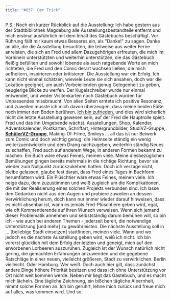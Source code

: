 ```yaml
---
title: "#837: Der Trick"
---
```

 
P.S.: Noch ein kurzer Rückblick auf die Ausstellung:
Ich habe gestern aus der Stadtbibliothek Magdeburg alle Ausstellungsbestandteile entfernt und mich erstmal ausführlich mit dem Inhalt des Gästebuchs beschäftigt. Vor Rührung fällt mir kaum etwas Besseres ein, als "Danke!" zu sagen.
Danke an alle, die die Ausstellung besuchten, die teilweise aus weiter Ferne anreisten, die sich an Fred und allem Dazugehörigen erfreuten, die mich im Vorhinein unterstützten und weiterhin unterstützen, die das Gästebuch fleißig befüllten und sowohl lobende als auch ratgebende Worte an mich richteten, die Fred und den Comic derart wachsen ließen, die mich aufheitern, inspirieren oder kritisieren.
Die Ausstellung war ein Erfolg. Ich kann nicht einmal schätzen, wieviele Leute sie sich ansahen, doch war die Lokation geeignet, um auch Vorbeieilenden genug Gelegenheit zu geben, neugierige Blicke zu werfen. Der Kugelschreiber wurde nur einmal entwendet, und weder Visitenkarten noch Gästebuch wurden für Unpassendes missbraucht. Von allen Seiten erntete ich positive Resonanz, und zuweilen musste ich mich davon überzeugen, dass meine beiden Füße noch immer den Boden berühren.
<a href="http://morast.twoday.net/stories/4547791/" tagrte="_blank">Ich bin zufrieden</a>, und dies wird sicherlich nicht die letzte Ausstellung gewesen sein, auf der Fred die Hauptrolle spielt. 
Fred und das ihn Umgebende wächst. Ausstellungen, Shop, Kalender, Adventskalender, Postkarten, Schriftart, Hintergrundbilder, StudiVZ-Gruppe, <a href="http://www.schuelervz.net/group.php?ids=49d467c93a7735d6"><strong>SchülerVZ-Gruppe</strong></a>, Making-Of-Filme, Smileys ... all das ist nur Beiwerk zum Comic und doch wichtig genug, die Heimseite ständig ein wenig weiterzuentwickeln und dem Drang nachzugeben, weiterhin ständig Neues zu schaffen, Fred auch auf anderem Wege, in anderen Formen bekannt zu machen.
Ein Buch wäre etwas Feines, meinen viele. Meine diesbezüglichen Bemühungen gingen bereits mehrmals in die richtige Richtung, bevor sie wieder zum Nullpunkt zurückzukehren hatten. Doch ich verzage nicht, bleibe gelassen, glaube fest daran, dass Fred eines Tages in Buchform herumflattern wird.
Ein Plüschtier wäre etwas Feines, meinen viele. Ich neige dazu, dem zuzustimmen und weiß zugleich um die Komplikationen, die mit der Realisierung eines solchen Projekts verbunden sind. Ich lasse den Gedanken nicht aus den Augen und probiere zuweilen an dessen Verwirklichung herum, doch kann nur immer wieder darauf hinweisen, dass es nicht absehbar ist, wann es jemals Fred-Plüschtiere geben wird, egal, wie oft Kommentierende auf ihren Wunsch verweisen. Wenn sich jemand dieser Problematik annehmen und selbstständig darum bemühen will, so bin ich - wie auch bei anderen Themen - jederzeit bereit, die notwendige Unterstützung [und mehr] zu gewährleisten.
Die nächste Ausstellung soll in ... [beliebige Stadt einsetzen] stattfinden, meinen viele. Wann und wo jedoch es die nächste Ausstellung geben wird, weiß ich nicht. Ich bin vorerst glücklich mit dem Erfolg der letzten und geneigt, mich auf den erworbenen Lorbeeren auszuruhen. Zugleich ist der Wunsch natürlich nicht gering, die gemachten Erfahrungen anzuwenden und die gegebene Ratschläge in einer neuen, vielleicht größeren, Stadt zu verwirklichen. Berlin vielleicht. Oder Hamburg. Wer weiß.
Doch auch hier gilt, dass zunächst andere Dinge höhere Priorität besitzen und dass ich ohne Unterstützung vor Ort nicht weit kommen werde. 
Neben mir liegt das Gästebuch, und es macht mich lächeln. Eine tägliche Zeichnung, ein bißchen tägliche Albernheit, nimmt solche Formen an. Ich bin gerührt, lehne mich zurück und freue mich auf alles, was kommen wird.
Und so.
